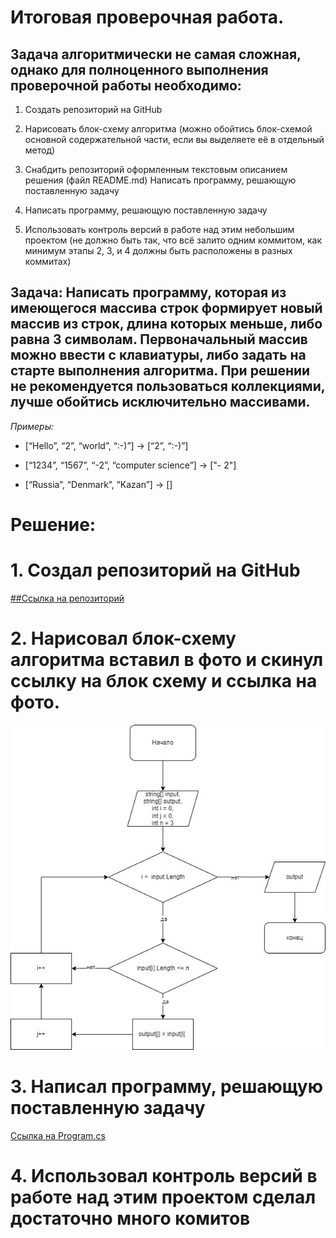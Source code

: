 # Итоговая проверочная работа.
## Задача алгоритмически не самая сложная, однако для полноценного выполнения проверочной работы необходимо:

 1. Создать репозиторий на GitHub

2. Нарисовать блок-схему алгоритма (можно обойтись блок-схемой основной содержательной части, если вы выделяете её в отдельный метод)

3. Снабдить репозиторий оформленным текстовым описанием решения (файл README.md)
Написать программу, решающую поставленную задачу

4. Написать программу, решающую поставленную задачу

5. Использовать контроль версий в работе над этим небольшим проектом (не должно быть так, что всё залито одним коммитом, как минимум этапы 2, 3, и 4 должны быть расположены в разных коммитах)

## Задача: Написать программу, которая из имеющегося массива строк формирует новый массив из строк, длина которых меньше, либо равна 3 символам. Первоначальный массив можно ввести с клавиатуры, либо задать на старте выполнения алгоритма. При решении не рекомендуется пользоваться коллекциями, лучше обойтись исключительно массивами.

*Примеры:*

* [“Hello”, “2”, “world”, “:-)”] → [“2”, “:-)”]

* [“1234”, “1567”, “-2”, “computer science”] → ["- 2"]

* [“Russia”, “Denmark”, “Kazan”] → []

# Решение:

# 1. Создал репозиторий на GitHub
 
[##Ссылка на репозиторий]( https://github.com/olegPip/finalprojekt "Необязательная подсказка")


# 2. Нарисовал блок-схему алгоритма вставил в фото и скинул ссылку на блок схему и ссылка на фото. 
![Diagram.jpg](block%20diagram/Diagram.jpg)

# 3. Написал программу, решающую поставленную задачу
[Ссылка на Program.cs](https://github.com/olegPip/finalprojekt/blob/master/programa/Program.cs "Необязательная подсказка")

# 4. Использовал контроль версий в работе над этим  проектом сделал достаточно много комитов